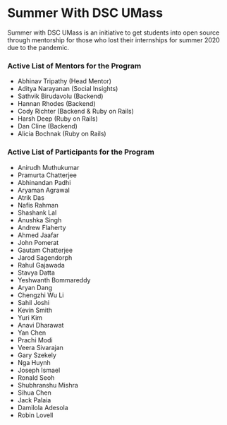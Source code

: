 # Summer With DSC UMass

Summer with DSC UMass is an initiative to get students into open source through mentorship for those who lost their internships for summer 2020 due to the pandemic.

### Active List of Mentors for the Program

-   Abhinav Tripathy (Head Mentor)
-   Aditya Narayanan (Social Insights)
-   Sathvik Birudavolu (Backend)
-   Hannan Rhodes (Backend)
-   Cody Richter (Backend & Ruby on Rails)
-   Harsh Deep (Ruby on Rails)
-   Dan Cline (Backend)
-   Alicia Bochnak (Ruby on Rails)

### Active List of Participants for the Program

- Anirudh Muthukumar
- Pramurta Chatterjee
- Abhinandan Padhi
- Aryaman Agrawal
- Atrik Das
- Nafis Rahman
- Shashank Lal
- Anushka Singh
- Andrew Flaherty
- Ahmed Jaafar
- John Pomerat
- Gautam Chatterjee
- Jarod Sagendorph
- Rahul Gajawada
- Stavya Datta
- Yeshwanth Bommareddy
- Aryan Dang
- Chengzhi Wu Li
- Sahil Joshi
- Kevin Smith
- Yuri Kim
- Anavi Dharawat
- Yan Chen
- Prachi Modi
- Veera Sivarajan
- Gary Szekely
- Nga Huynh
- Joseph Ismael
- Ronald Seoh
- Shubhranshu Mishra
- Sihua Chen
- Jack Palaia
- Damilola Adesola
- Robin Lovell